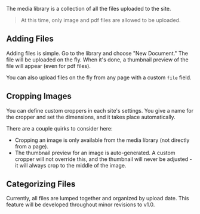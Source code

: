 The media library is a collection of all the files uploaded to the site.

> At this time, only image and pdf files are allowed to be uploaded.

Adding Files
----------------

Adding files is simple. Go to the library and choose "New Document." The file will be uploaded on the fly. When it's done, a thumbnail preview of the file will appear (even for pdf files).

You can also upload files on the fly from any page with a custom `file` field.

Cropping Images
----------------

You can define custom croppers in each site's settings. You give a name for the cropper and set the dimensions, and it takes place automatically.

There are a couple quirks to consider here:

* Cropping an image is only available from the media library (not directly from a page).
* The thumbnail preview for an image is auto-generated. A custom cropper will not override this, and the thumbnail will never be adjusted - it will always crop to the middle of the image.

Categorizing Files
----------------

Currently, all files are lumped together and organized by upload date. This feature will be developed throughout minor revisions to v1.0.
